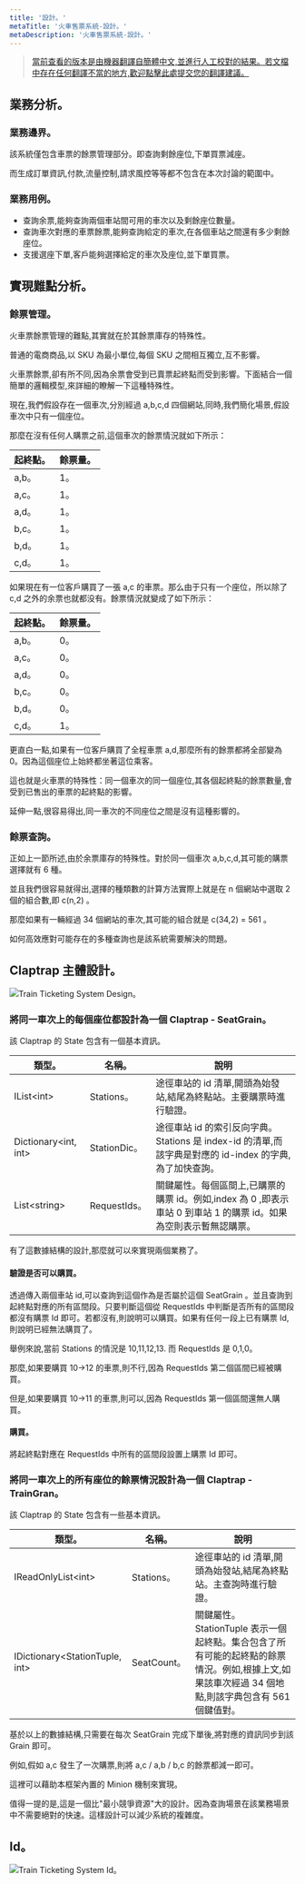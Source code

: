 ```yaml
---
title: '設計。'
metaTitle: '火車售票系統-設計。'
metaDescription: '火車售票系統-設計。'
---
```


> [當前查看的版本是由機器翻譯自簡體中文,並進行人工校對的結果。若文檔中存在任何翻譯不當的地方,歡迎點擊此處提交您的翻譯建議。](https://crwd.in/newbeclaptrap)

## 業務分析。

### 業務邊界。

該系統僅包含車票的餘票管理部分。即查詢剩餘座位,下單買票減座。

而生成訂單資訊,付款,流量控制,請求風控等等都不包含在本次討論的範圍中。

### 業務用例。

- 查詢余票,能夠查詢兩個車站間可用的車次以及剩餘座位數量。
- 查詢車次對應的車票餘票,能夠查詢給定的車次,在各個車站之間還有多少剩餘座位。
- 支援選座下單,客戶能夠選擇給定的車次及座位,並下單買票。

## 實現難點分析。

### 餘票管理。

火車票餘票管理的難點,其實就在於其餘票庫存的特殊性。

普通的電商商品,以 SKU 為最小單位,每個 SKU 之間相互獨立,互不影響。

火車票餘票,卻有所不同,因為余票會受到已賣票起終點而受到影響。下面結合一個簡單的邏輯模型,來詳細的瞭解一下這種特殊性。

現在,我們假設存在一個車次,分別經過 a,b,c,d 四個網站,同時,我們簡化場景,假設車次中只有一個座位。

那麼在沒有任何人購票之前,這個車次的餘票情況就如下所示：

| 起終點。 | 餘票量。 |
| ---- | ---- |
| a,b。 | 1。   |
| a,c。 | 1。   |
| a,d。 | 1。   |
| b,c。 | 1。   |
| b,d。 | 1。   |
| c,d。 | 1。   |

如果現在有一位客戶購買了一張 a,c 的車票。那么由于只有一个座位，所以除了 c,d 之外的余票也就都没有。餘票情況就變成了如下所示：

| 起終點。 | 餘票量。 |
| ---- | ---- |
| a,b。 | 0。   |
| a,c。 | 0。   |
| a,d。 | 0。   |
| b,c。 | 0。   |
| b,d。 | 0。   |
| c,d。 | 1。   |

更直白一點,如果有一位客戶購買了全程車票 a,d,那麼所有的餘票都將全部變為 0。因為這個座位上始終都坐著這位乘客。

這也就是火車票的特殊性：同一個車次的同一個座位,其各個起終點的餘票數量,會受到已售出的車票的起終點的影響。

延伸一點,很容易得出,同一車次的不同座位之間是沒有這種影響的。

### 餘票查詢。

正如上一節所述,由於余票庫存的特殊性。對於同一個車次 a,b,c,d,其可能的購票選擇就有 6 種。

並且我們很容易就得出,選擇的種類數的計算方法實際上就是在 n 個網站中選取 2 個的組合數,即 c(n,2) 。

那麼如果有一輛經過 34 個網站的車次,其可能的組合就是 c(34,2) = 561 。

如何高效應對可能存在的多種查詢也是該系統需要解決的問題。

## Claptrap 主體設計。

![Train Ticketing System Design。](/images/20200720-001.png)

### 將同一車次上的每個座位都設計為一個 Claptrap - SeatGrain。

該 Claptrap 的 State 包含有一個基本資訊。

| 類型。                                    | 名稱。         | 說明                                                                    |
| -------------------------------------- | ----------- | --------------------------------------------------------------------- |
| IList&lt;int&gt;           | Stations。   | 途徑車站的 id 清單,開頭為始發站,結尾為終點站。主要購票時進行驗證。                                  |
| Dictionary&lt;int, int&gt; | StationDic。 | 途徑車站 id 的索引反向字典。Stations 是 index-id 的清單,而該字典是對應的 id-index 的字典,為了加快查詢。 |
| List&lt;string&gt;         | RequestIds。 | 關鍵屬性。每個區間上,已購票的購票 id。例如,index 為 0 ,即表示車站 0 到車站 1 的購票 id。如果為空則表示暫無認購票。 |

有了這數據結構的設計,那麼就可以來實現兩個業務了。

#### 驗證是否可以購買。

透過傳入兩個車站 id,可以查詢到這個作為是否屬於這個 SeatGrain 。並且查詢到起終點對應的所有區間段。只要判斷這個從 RequestIds 中判斷是否所有的區間段都沒有購票 Id 即可。若都沒有,則說明可以購買。如果有任何一段上已有購票 Id,則說明已經無法購買了。

舉例來說,當前 Stations 的情況是 10,11,12,13. 而 RequestIds 是 0,1,0。

那麼,如果要購買 10->12 的車票,則不行,因為 RequestIds 第二個區間已經被購買。

但是,如果要購買 10->11 的車票,則可以,因為 RequestIds 第一個區間還無人購買。

#### 購買。

將起終點對應在 RequestIds 中所有的區間段設置上購票 Id 即可。

### 將同一車次上的所有座位的餘票情況設計為一個 Claptrap - TrainGran。

該 Claptrap 的 State 包含有一些基本資訊。

| 類型。                                              | 名稱。        | 說明                                                                                    |
| ------------------------------------------------ | ---------- | ------------------------------------------------------------------------------------- |
| IReadOnlyList&lt;int&gt;             | Stations。  | 途徑車站的 id 清單,開頭為始發站,結尾為終點站。主查詢時進行驗證。                                                   |
| IDictionary&lt;StationTuple, int&gt; | SeatCount。 | 關鍵屬性。StationTuple 表示一個起終點。集合包含了所有可能的起終點的餘票情況。例如,根據上文,如果該車次經過 34 個地點,則該字典包含有 561 個鍵值對。 |

基於以上的數據結構,只需要在每次 SeatGrain 完成下單後,將對應的資訊同步到該 Grain 即可。

例如,假如 a,c 發生了一次購票,則將 a,c / a,b / b,c 的餘票都減一即可。

這裡可以藉助本框架內置的 Minion 機制來實現。

值得一提的是,這是一個比"最小競爭資源"大的設計。因為查詢場景在該業務場景中不需要絕對的快速。這樣設計可以減少系統的複雜度。

## Id。

![Train Ticketing System Id。](/images/20200813-001.png)
